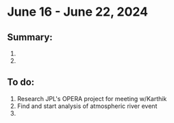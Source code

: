 # June 16 - June 22, 2024

## Summary:
1)
2)

## To do:
1) Research JPL's OPERA project for meeting w/Karthik
2) Find and start analysis of atmospheric river event
3) 
